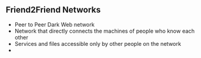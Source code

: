 ## Friend2Friend Networks
- Peer to Peer Dark Web network
- Network that directly connects the machines of people who know each other
- Services and files accessible only by other people on the network
- 